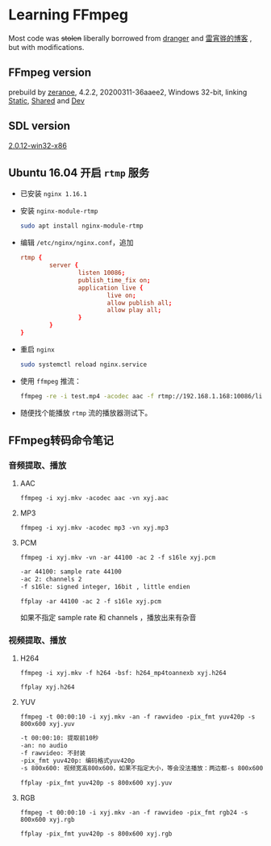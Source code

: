 # Learning FFmpeg

Most code was <del>stolen</del> liberally  borrowed from [dranger](http://dranger.com/ffmpeg/ffmpeg.html) and [雷宵骅的博客](https://blog.csdn.net/leixiaohua1020) , but with modifications.

## FFmpeg version

prebuild by [zeranoe](https://ffmpeg.zeranoe.com/builds/), 4.2.2, 20200311-36aaee2, Windows 32-bit, linking [Static](https://ffmpeg.zeranoe.com/builds/win32/static/ffmpeg-20200311-36aaee2-win32-static.zip), [Shared](https://ffmpeg.zeranoe.com/builds/win32/shared/ffmpeg-20200311-36aaee2-win32-shared.zip) and [Dev](https://ffmpeg.zeranoe.com/builds/win32/dev/ffmpeg-20200311-36aaee2-win32-dev.zip)

## SDL version

[2.0.12-win32-x86](http://www.libsdl.org/release/SDL2-devel-2.0.12-VC.zip)

## Ubuntu 16.04 开启 `rtmp` 服务

* 已安装 `nginx 1.16.1`
* 安装 `nginx-module-rtmp`
    ```bash
    sudo apt install nginx-module-rtmp
    ```
* 编辑 `/etc/nginx/nginx.conf`，追加

    ```conf
    rtmp {
            server {
                    listen 10086;
                    publish_time_fix on;
                    application live {
                            live on;
                            allow publish all;
                            allow play all;
                    }
            }
    }
    ```
* 重启 `nginx`
    ```bash
    sudo systemctl reload nginx.service
    ```
* 使用 `ffmpeg` 推流：
    ```bash
    ffmpeg -re -i test.mp4 -acodec aac -f rtmp://192.168.1.168:10086/live/test
    ```
* 随便找个能播放 `rtmp` 流的播放器测试下。

## FFmpeg转码命令笔记

### 音频提取、播放

1. AAC
    
    `ffmpeg -i xyj.mkv -acodec aac -vn xyj.aac`

2. MP3

    `ffmpeg -i xyj.mkv -acodec mp3 -vn xyj.mp3`

4. PCM

    `ffmpeg -i xyj.mkv -vn -ar 44100 -ac 2 -f s16le xyj.pcm`

    ```txt
    -ar 44100: sample rate 44100
    -ac 2: channels 2
    -f s16le: signed integer, 16bit , little endien
    ```

    `ffplay -ar 44100 -ac 2 -f s16le xyj.pcm`

    如果不指定 sample rate 和 channels ，播放出来有杂音

### 视频提取、播放


1. H264

    `ffmpeg -i xyj.mkv -f h264 -bsf: h264_mp4toannexb xyj.h264`

    `ffplay xyj.h264`

2. YUV

    `ffmpeg -t 00:00:10 -i xyj.mkv -an -f rawvideo -pix_fmt yuv420p -s 800x600 xyj.yuv`

    ```txt
    -t 00:00:10: 提取前10秒
    -an: no audio
    -f rawvideo: 不封装
    -pix_fmt yuv420p: 编码格式yuv420p
    -s 800x600: 视频宽高800x600，如果不指定大小，等会没法播放：两边都-s 800x600才能正确播放
    ```

    `ffplay -pix_fmt yuv420p -s 800x600 xyj.yuv`

3. RGB

    `ffmpeg -t 00:00:10 -i xyj.mkv -an -f rawvideo -pix_fmt rgb24 -s 800x600 xyj.rgb`

    `ffplay -pix_fmt yuv420p -s 800x600 xyj.rgb`

